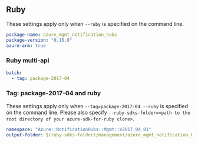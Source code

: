 ## Ruby

These settings apply only when `--ruby` is specified on the command line.

``` yaml
package-name: azure_mgmt_notification_hubs
package-version: "0.16.0"
azure-arm: true
```

### Ruby multi-api

``` yaml $(ruby) && $(multiapi)
batch:
  - tag: package-2017-04
```

### Tag: package-2017-04 and ruby

These settings apply only when `--tag=package-2017-04 --ruby` is specified on the command line.
Please also specify `--ruby-sdks-folder=<path to the root directory of your azure-sdk-for-ruby clone>`.

``` yaml $(tag) == 'package-2017-04' && $(ruby)
namespace: "Azure::NotificationHubs::Mgmt::V2017_04_01"
output-folder: $(ruby-sdks-folder)/management/azure_mgmt_notification_hubs/lib
```
